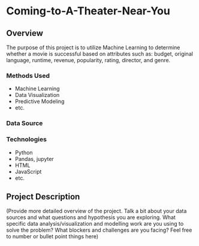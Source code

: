 # Coming-to-A-Theater-Near-You

## Overview
The purpose of this project is to utilize Machine Learning to determine whether a movie is successful based on attributes such as: budget, original language, runtime, revenue, popularity, rating, director, and genre.

### Methods Used
* Machine Learning
* Data Visualization
* Predictive Modeling
* etc.

### Data Source


### Technologies
* Python
* Pandas, jupyter
* HTML
* JavaScript
* etc. 

## Project Description
(Provide more detailed overview of the project.  Talk a bit about your data sources and what questions and hypothesis you are exploring. What specific data analysis/visualization and modelling work are you using to solve the problem? What blockers and challenges are you facing?  Feel free to number or bullet point things here)
